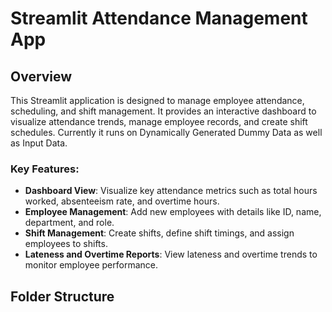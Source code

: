 # Streamlit Attendance Management App

## Overview

This Streamlit application is designed to manage employee attendance, scheduling, and shift management. It provides an interactive dashboard to visualize attendance trends, manage employee records, and create shift schedules. Currently it runs on Dynamically Generated Dummy Data as well as Input Data.

### **Key Features:**
- **Dashboard View**: Visualize key attendance metrics such as total hours worked, absenteeism rate, and overtime hours.
- **Employee Management**: Add new employees with details like ID, name, department, and role.
- **Shift Management**: Create shifts, define shift timings, and assign employees to shifts.
- **Lateness and Overtime Reports**: View lateness and overtime trends to monitor employee performance.

## Folder Structure

